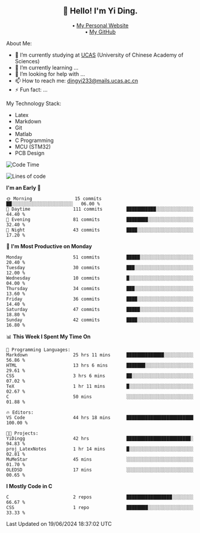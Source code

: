 <h2 align="center">👋 Hello! I'm Yi Ding.</h2>
<p align="center">
  • <a href="https://yidingg.github.io/YiDingg/#/">My Personal Website</a><br>
  • <a href="https://github.com/YiDingg">My GitHub</a>
</p>

About Me:
- 🔭 I’m currently studying at [UCAS](https://www.ucas.ac.cn/) (University of Chinese Academy of Sciences)
- 🌱 I’m currently learning ...
- 🤔 I’m looking for help with ...
- 📫 How to reach me: dingyi233@mails.ucas.ac.cn
- ⚡ Fun fact: ...

My Technology Stack:
- Latex
- Markdown
- Git
- Matlab
- C Programming
- MCU (STM32)
- PCB Design


![Code Time](http://img.shields.io/badge/Code%20Time-35%20hrs%201%20min-blue)

![Lines of code](https://img.shields.io/badge/From%20Hello%20World%20I%27ve%20Written-402.2%20thousand%20lines%20of%20code-blue)

<!--START_SECTION:waka-->

**I'm an Early 🐤** 

```text
🌞 Morning                15 commits          ██░░░░░░░░░░░░░░░░░░░░░░░   06.00 % 
🌆 Daytime                111 commits         ███████████░░░░░░░░░░░░░░   44.40 % 
🌃 Evening                81 commits          ████████░░░░░░░░░░░░░░░░░   32.40 % 
🌙 Night                  43 commits          ████░░░░░░░░░░░░░░░░░░░░░   17.20 % 
```
📅 **I'm Most Productive on Monday** 

```text
Monday                   51 commits          █████░░░░░░░░░░░░░░░░░░░░   20.40 % 
Tuesday                  30 commits          ███░░░░░░░░░░░░░░░░░░░░░░   12.00 % 
Wednesday                10 commits          █░░░░░░░░░░░░░░░░░░░░░░░░   04.00 % 
Thursday                 34 commits          ███░░░░░░░░░░░░░░░░░░░░░░   13.60 % 
Friday                   36 commits          ████░░░░░░░░░░░░░░░░░░░░░   14.40 % 
Saturday                 47 commits          █████░░░░░░░░░░░░░░░░░░░░   18.80 % 
Sunday                   42 commits          ████░░░░░░░░░░░░░░░░░░░░░   16.80 % 
```


📊 **This Week I Spent My Time On** 

```text
💬 Programming Languages: 
Markdown                 25 hrs 11 mins      ██████████████░░░░░░░░░░░   56.86 % 
HTML                     13 hrs 6 mins       ███████░░░░░░░░░░░░░░░░░░   29.61 % 
CSS                      3 hrs 6 mins        ██░░░░░░░░░░░░░░░░░░░░░░░   07.02 % 
TeX                      1 hr 11 mins        █░░░░░░░░░░░░░░░░░░░░░░░░   02.67 % 
C                        50 mins             ░░░░░░░░░░░░░░░░░░░░░░░░░   01.88 % 

🔥 Editors: 
VS Code                  44 hrs 18 mins      █████████████████████████   100.00 % 

🐱‍💻 Projects: 
YiDingg                  42 hrs              ████████████████████████░   94.83 % 
proj_LatexNotes          1 hr 14 mins        █░░░░░░░░░░░░░░░░░░░░░░░░   02.81 % 
MuMeStar                 45 mins             ░░░░░░░░░░░░░░░░░░░░░░░░░   01.70 % 
OLEDSD                   17 mins             ░░░░░░░░░░░░░░░░░░░░░░░░░   00.65 % 
```

**I Mostly Code in C** 

```text
C                        2 repos             █████████████████░░░░░░░░   66.67 % 
CSS                      1 repo              ████████░░░░░░░░░░░░░░░░░   33.33 % 
```




 Last Updated on 19/06/2024 18:37:02 UTC
<!--END_SECTION:waka-->
